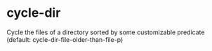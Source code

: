 # cycle-dir
Cycle the files of a directory sorted by some customizable predicate (default: cycle-dir-file-older-than-file-p)
